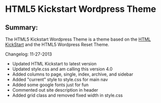 #  HTML5 Kickstart Wordpress Theme

## Summary:

The HTML5 Kickstart Wordpress Theme is a theme based on the [HTML KickStart](http://www.99lime.com/elements/) and the HTML5 Wordpress Reset Theme.

Changelog:
11-27-2013
- Updated HTML Kickstart to latest version
- Updated style.css and am calling this version 4.0
- Added columns to page, single, index, archive, and sidebar
- Added "current" style to style.css for main nav
- Added some google fonts just for fun
- Commented out site description in header
- Added grid class and removed fixed width in style.css